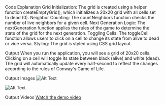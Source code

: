 Code Explanation
Grid Initialization: The grid is created using a helper function createEmptyGrid(), which initializes a 20x20 grid with all cells set to dead (0).
Neighbor Counting: The countNeighbors function checks the number of live neighbors for a given cell.
Next Generation Logic: The nextGeneration function applies the rules of the game to determine the state of the grid for the next generation.
Toggling Cells: The toggleCell function allows users to click on a cell to change its state from alive to dead or vice versa.
Styling: The grid is styled using CSS grid layout.


Output
When you run the application, you will see a grid of 20x20 cells. Clicking on a cell will toggle its state between black (alive) and white (dead). The grid will automatically update every half-second to reflect the changes according to the rules of Conway's Game of Life.


Output Images
![Alt Text](https://firebasestorage.googleapis.com/v0/b/conways-game-8dbb4.appspot.com/o/Conwaysgame.png?alt=media&token=7985f28c-3d28-4986-b66e-7ff866ab7d24)

![Alt Text](https://firebasestorage.googleapis.com/v0/b/conways-game-8dbb4.appspot.com/o/conwaysgame1.png?alt=media&token=07dec91a-994e-42ae-9ad4-fe9794f675f2)

Output Videos
[Watch the demo video](https://firebasestorage.googleapis.com/v0/b/conways-game-8dbb4.appspot.com/o/conwaysgame%20(2).mp4?alt=media&token=de355a52-ffa4-4c8a-a841-41b4aa253c20)